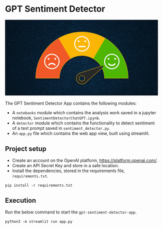 # GPT Sentiment Detector

![](sentiments_ai.jpeg)

The GPT Sentiment Detector App contains the following modules:
* A `notebooks` module which contains the analysis work saved in a jupyter notebook, `SentimentDetectorChatGPT.ipynb`.
* A `detector` module which contains the functionality to detect sentiment of a text prompt saved in `sentiment_detector.py`.
* An `app.py` file which contains the web app view, built using streamlit.

## Project setup
* Create an account on the OpenAI platform, https://platform.openai.com/.
* Create an API Secret Key and store in a safe location.
* Install the dependencies, stored in the requirements file, `requirements.txt`.
```commandline
pip install -r requirements.txt
```

## Execution
Run the below command to start the `gpt-sentiment-detector-app`.
```commandline
python3 -m streamlit run app.py
```
